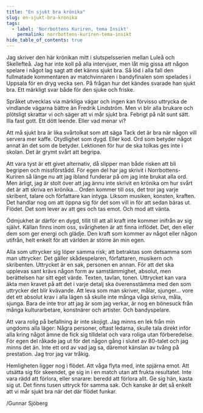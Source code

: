 ```yaml
---
title: "En sjukt bra krönika"
slug: en-sjukt-bra-kronika
tags:
  - label: 'Norrbottens Kuriren, tema Insikt'
    permalink: norrbottens-kuriren-tema-insikt
hide_table_of_contents: true
---
```

Jag skriver den här krönikan mitt i slutspelsserien mellan Luleå och Skellefteå. Jag har inte koll på alla intervjuer, men låt mig gissa att någon spelare i något lag sagt att det känns sjukt bra. Så löd i alla fall den fullmatade kommentaren av matchvinnaren i bandyfinalen som spelades i Uppsala för en dryg vecka sen. På frågan hur det kändes svarade han sjukt bra. Ett märkligt svar både för den sjuke och friske.

<!--truncate-->

Språket utvecklas via märkliga vägar och ingen kan förvisso uttrycka de vindlande vägarna bättre än Fredrik Lindström. Men vi blir alla brukare och plötsligt skrattar vi och säger att vi mår sjukt bra. Febrigt på nåt sunt sätt. Illa fast gott. Ett dött leende. Eller vad menar vi? 

Att må sjukt bra är lika svårtolkat som att säga Tack det är bra när någon vill servera mer kaffe. Otydlighet som dygd. Eller kod. Ord som betyder något annat än det som de betyder. Lektionen för hur de ska tolkas ges inte i skolan. Det är grymt svårt att begripa.

Att vara tyst är ett givet alternativ, då slipper man både risken att bli begripen och missförstådd. För egen del har jag skrivit i Norrbottens-Kuriren så länge nu att jag ibland funderar på om jag inte brukat alla ord. Men ärligt, jag är stolt över att jag ännu inte skrivit en krönika om hur svårt det är att skriva en krönika… Orden kommer till oss, det tror jag varje skribent, talare och författare kan intyga. Liksom musiken, konsten, kraften. Det handlar nog om att öppna sig för det som vill in för att sedan bäras ut. Flödet. Det som lever av att ges och tas emot. Och mod att vänta.

Ödmjukhet är därför en dygd, tillit till att all kraft inte kommer inifrån av sig självt. Källan finns inom oss, svårigheten är att finna inflödet. Det, den eller dem som ger energi och glädje. Den kraft som kommer av något eller någon utifrån, helt enkelt för att världen är större än min egen.

Alla som uttrycker sig löper samma risk; att betraktas som detsamma som man uttrycker. Det gäller skådespelaren, författaren, musikern och skribenten. Uttrycket är en sak, personen en annan. För att det ska upplevas sant krävs någon form av samstämmighet, absolut, men berättelsen har sitt eget värde. Texten, tavlan, tonen. Uttrycket kan vara äkta men kravet på att det i varje detalj ska överensstämma med den som uttrycker det blir kvävande. Att leva som man skriver, målar, sjunger… vore det ett absolut krav i alla lägen så skulle inte många våga skriva, måla, sjunga. Bara de inte tror att jag är som jag verkar, är nog en bönesuck från många kulturarbetare, konstnärer och artister. Och bandyspelare.

Att vara rolig på befallning är inte skojigt. Jag minns en lek från min ungdoms alla läger: Några personer, oftast ledarna, skulle tala direkt inför alla kring något ämne de fick sig tilldelat och vara roliga utan förberedelse. För egen del råkade jag ut för det någon gång i slutet av 80-talet och jag minns det än. Inte ett ord av vad jag sa, däremot känslan av tvång på prestation. Jag tror jag var tråkig.

Hemligheten ligger nog i flödet. Att våga flyta med, inte spjärna emot. Att utsätta sig för skeendet, ge sig in i en match utan att frukta resultatet. Inte vara rädd att förlora, eller snarare: beredd att förlora allt. Ge sig hän, kasta sig ut. Det finns tusen uttryck för samma sak. Och kanske är det så enkelt att vi mår sjukt bra när det där flödet funkar.

/Gunnar Sjöberg
